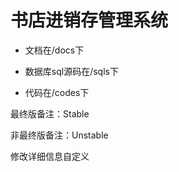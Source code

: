 # 书店进销存管理系统



- 文档在/docs下

- 数据库sql源码在/sqls下

- 代码在/codes下



最终版备注：Stable

非最终版备注：Unstable

修改详细信息自定义


